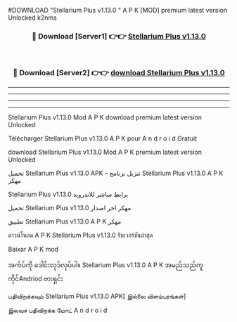 #DOWNLOAD "Stellarium Plus v1.13.0 " A P K [MOD] premium latest version Unlocked k2nms 



<div align="center">

<h3>🔴 Download [Server1] 👉👉 <a href="https://apkdownload12.web.app/?title=Stellarium Plus v1.13.0 ">Stellarium Plus v1.13.0  </a></h3><br>

<h3>🔴 Download [Server2] 👉👉 <a href="https://apkdownload12.web.app/?title=Stellarium Plus v1.13.0 ">download Stellarium Plus v1.13.0  </a></h3>
</div>


----------------------------------------------------------

----------------------------------------------------------

----------------------------------------------------------

----------------------------------------------------------


Stellarium Plus v1.13.0  Mod A P K download premium latest version Unlocked

Télécharger  Stellarium Plus v1.13.0  A P K pour A n d r o i d Gratuit

download Stellarium Plus v1.13.0  Mod A P K premium latest version Unlocked

تحميل Stellarium Plus v1.13.0  APK - تنزيل برنامج Stellarium Plus v1.13.0  A P K مهكر

Stellarium Plus v1.13.0  برابط مباشر للاندرويد

تحميل Stellarium Plus v1.13.0  مهكر اخر اصدار

تطبيق Stellarium Plus v1.13.0  A P K مهكر

ดาวน์โหลด A P K Stellarium Plus v1.13.0  รับเวอร์ชันล่าสุด

Baixar A P K mod

အက်ပ်ကို ဒေါင်းလုဒ်လုပ်ပါ။ Stellarium Plus v1.13.0  A P K အမည်သည်ကူကိုင်Andriod ဗားရှင်း

பதிவிறக்கவும் Stellarium Plus v1.13.0  APK[ இல்லை விளம்பரங்கள்] 
 
இலவச பதிவிறக்க மோட் A n d r o i d



